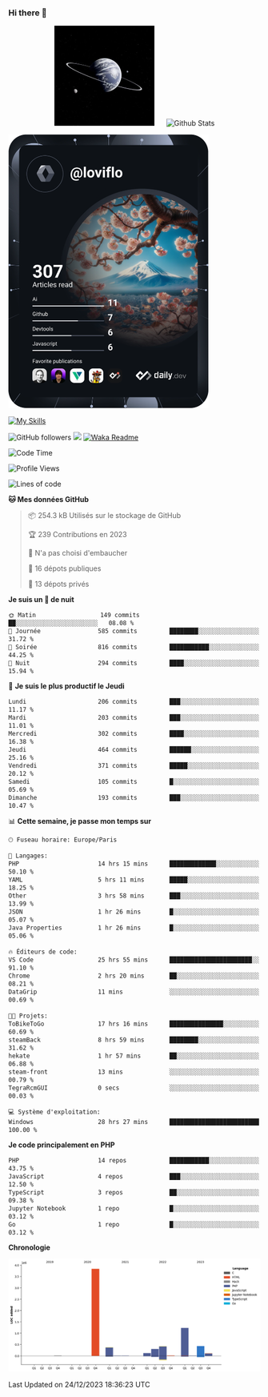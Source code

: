 ### Hi there 👋

<p align="center">
  <img src="https://github.com/Loviflo/Loviflo/blob/main/img/portrait.jpg" alt="Loviflo" height="200" style="margin-right: 20px"/>
  <img src="https://github-readme-stats.vercel.app/api?username=Loviflo&show_icons=true&theme=graywhite" alt="Github Stats" />
</p>

<a href="https://app.daily.dev/loviflo"><img src="https://github.com/loviflo/loviflo/blob/main/devcard.svg" width="400" alt="Loviflo's Dev Card"/></a>


[![My Skills](https://skillicons.dev/icons?i=php,laravel,symfony,mysql,js,ts,html,css,sass,angular,docker,webpack,vscode,figma,git,github,gitlab)](https://skillicons.dev)


![GitHub followers](https://img.shields.io/github/followers/Loviflo?label=Follow&style=social)
![](https://visitor-badge.glitch.me/badge?page_id=Loviflo.Loviflo)
[![Waka Readme](https://github.com/Loviflo/Loviflo/actions/workflows/update-stats.yml/badge.svg)](https://github.com/Loviflo/Loviflo/actions/workflows/update-stats.yml)

<!--START_SECTION:waka-->
![Code Time](http://img.shields.io/badge/Code%20Time-1%2C751%20hrs%2016%20mins-blue)

![Profile Views](http://img.shields.io/badge/Vues%20du%20profil-0-blue)

![Lines of code](https://img.shields.io/badge/Depuis%20Hello%20World%2C%20j%27ai%20%C3%A9crit-6.8%20million%20Lignes%20de%20code-blue)

**🐱 Mes données GitHub** 

> 📦 254.3 kB Utilisés sur le stockage de GitHub 
 > 
> 🏆 239 Contributions en 2023
 > 
> 🚫 N'a pas choisi d'embaucher
 > 
> 📜 16 dépots publiques 
 > 
> 🔑 13 dépots privés 
 > 
**Je suis un 🦉 de nuit** 

```text
🌞 Matin                  149 commits         ██░░░░░░░░░░░░░░░░░░░░░░░   08.08 % 
🌆 Journée                585 commits         ████████░░░░░░░░░░░░░░░░░   31.72 % 
🌃 Soirée                 816 commits         ███████████░░░░░░░░░░░░░░   44.25 % 
🌙 Nuit                   294 commits         ████░░░░░░░░░░░░░░░░░░░░░   15.94 % 
```
📅 **Je suis le plus productif le Jeudi** 

```text
Lundi                    206 commits         ███░░░░░░░░░░░░░░░░░░░░░░   11.17 % 
Mardi                    203 commits         ███░░░░░░░░░░░░░░░░░░░░░░   11.01 % 
Mercredi                 302 commits         ████░░░░░░░░░░░░░░░░░░░░░   16.38 % 
Jeudi                    464 commits         ██████░░░░░░░░░░░░░░░░░░░   25.16 % 
Vendredi                 371 commits         █████░░░░░░░░░░░░░░░░░░░░   20.12 % 
Samedi                   105 commits         █░░░░░░░░░░░░░░░░░░░░░░░░   05.69 % 
Dimanche                 193 commits         ███░░░░░░░░░░░░░░░░░░░░░░   10.47 % 
```


📊 **Cette semaine, je passe mon temps sur** 

```text
🕑︎ Fuseau horaire: Europe/Paris

💬 Langages: 
PHP                      14 hrs 15 mins      █████████████░░░░░░░░░░░░   50.10 % 
YAML                     5 hrs 11 mins       █████░░░░░░░░░░░░░░░░░░░░   18.25 % 
Other                    3 hrs 58 mins       ███░░░░░░░░░░░░░░░░░░░░░░   13.99 % 
JSON                     1 hr 26 mins        █░░░░░░░░░░░░░░░░░░░░░░░░   05.07 % 
Java Properties          1 hr 26 mins        █░░░░░░░░░░░░░░░░░░░░░░░░   05.06 % 

🔥 Éditeurs de code: 
VS Code                  25 hrs 55 mins      ███████████████████████░░   91.10 % 
Chrome                   2 hrs 20 mins       ██░░░░░░░░░░░░░░░░░░░░░░░   08.21 % 
DataGrip                 11 mins             ░░░░░░░░░░░░░░░░░░░░░░░░░   00.69 % 

🐱‍💻 Projets: 
ToBikeToGo               17 hrs 16 mins      ███████████████░░░░░░░░░░   60.69 % 
steamBack                8 hrs 59 mins       ████████░░░░░░░░░░░░░░░░░   31.62 % 
hekate                   1 hr 57 mins        ██░░░░░░░░░░░░░░░░░░░░░░░   06.88 % 
steam-front              13 mins             ░░░░░░░░░░░░░░░░░░░░░░░░░   00.79 % 
TegraRcmGUI              0 secs              ░░░░░░░░░░░░░░░░░░░░░░░░░   00.03 % 

💻 Système d'exploitation: 
Windows                  28 hrs 27 mins      █████████████████████████   100.00 % 
```

**Je code principalement en PHP** 

```text
PHP                      14 repos            ███████████░░░░░░░░░░░░░░   43.75 % 
JavaScript               4 repos             ███░░░░░░░░░░░░░░░░░░░░░░   12.50 % 
TypeScript               3 repos             ██░░░░░░░░░░░░░░░░░░░░░░░   09.38 % 
Jupyter Notebook         1 repo              █░░░░░░░░░░░░░░░░░░░░░░░░   03.12 % 
Go                       1 repo              █░░░░░░░░░░░░░░░░░░░░░░░░   03.12 % 
```



**Chronologie**

![Lines of Code chart](https://raw.githubusercontent.com/Loviflo/Loviflo/main/assets/bar_graph.png)


 Last Updated on 24/12/2023 18:36:23 UTC
<!--END_SECTION:waka-->
